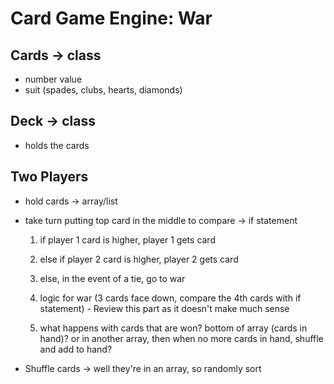 # Card Game Engine: War

## Cards -> class

- number value
- suit (spades, clubs, hearts, diamonds)

## Deck -> class

- holds the cards

## Two Players

- hold cards -> array/list
- take turn putting top card in the middle to compare -> if statement
  1. if player 1 card is higher, player 1 gets card
  2. else if player 2 card is higher, player 2 gets card
  3. else, in the event of a tie, go to war
  4. logic for war (3 cards face down, compare the 4th cards with if statement) - Review this part as it doesn't make much sense

  5. what happens with cards that are won? bottom of array (cards in hand)? or in another array, then when no more cards in hand, shuffle and add to hand?

- Shuffle cards -> well they're in an array, so randomly sort 


